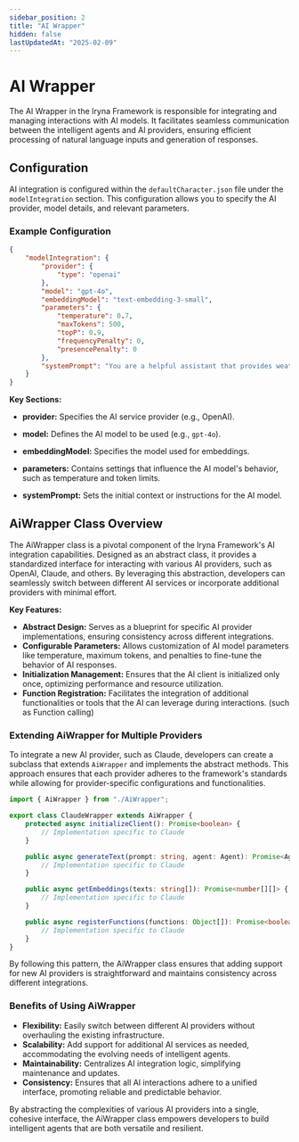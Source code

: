 ```yaml
---
sidebar_position: 2
title: "AI Wrapper"
hidden: false
lastUpdatedAt: "2025-02-09"
---
```


# AI Wrapper

The AI Wrapper in the Iryna Framework is responsible for integrating and managing interactions with AI models. It facilitates seamless communication between the intelligent agents and AI providers, ensuring efficient processing of natural language inputs and generation of responses.

## Configuration

AI integration is configured within the `defaultCharacter.json` file under the `modelIntegration` section. This configuration allows you to specify the AI provider, model details, and relevant parameters.

### Example Configuration

```json
{
    "modelIntegration": {
        "provider": {
            "type": "openai"
        },
        "model": "gpt-4o",
        "embeddingModel": "text-embedding-3-small",
        "parameters": {
            "temperature": 0.7,
            "maxTokens": 500,
            "topP": 0.9,
            "frequencyPenalty": 0,
            "presencePenalty": 0
        },
        "systemPrompt": "You are a helpful assistant that provides weather information and can interact with financial markets."
    }
}
```

**Key Sections:**

- **provider:** Specifies the AI service provider (e.g., OpenAI).
- **model:** Defines the AI model to be used (e.g., `gpt-4o`).
- **embeddingModel:** Specifies the model used for embeddings.

- **parameters:** Contains settings that influence the AI model's behavior, such as temperature and token limits.
- **systemPrompt:** Sets the initial context or instructions for the AI model.


## AiWrapper Class Overview

The AiWrapper class is a pivotal component of the Iryna Framework's AI integration capabilities. Designed as an abstract class, it provides a standardized interface for interacting with various AI providers, such as OpenAI, Claude, and others. By leveraging this abstraction, developers can seamlessly switch between different AI services or incorporate additional providers with minimal effort.

**Key Features:**

- **Abstract Design:** Serves as a blueprint for specific AI provider implementations, ensuring consistency across different integrations.
- **Configurable Parameters:** Allows customization of AI model parameters like temperature, maximum tokens, and penalties to fine-tune the behavior of AI responses.
- **Initialization Management:** Ensures that the AI client is initialized only once, optimizing performance and resource utilization.
- **Function Registration:** Facilitates the integration of additional functionalities or tools that the AI can leverage during interactions. (such as Function calling)

### Extending AiWrapper for Multiple Providers

To integrate a new AI provider, such as Claude, developers can create a subclass that extends `AiWrapper` and implements the abstract methods. This approach ensures that each provider adheres to the framework's standards while allowing for provider-specific configurations and functionalities.

```typescript
import { AiWrapper } from "./AiWrapper";

export class ClaudeWrapper extends AiWrapper {
    protected async initializeClient(): Promise<boolean> {
        // Implementation specific to Claude
    }

    public async generateText(prompt: string, agent: Agent): Promise<AgentResponse> {
        // Implementation specific to Claude
    }

    public async getEmbeddings(texts: string[]): Promise<number[][]> {
        // Implementation specific to Claude
    }

    public async registerFunctions(functions: Object[]): Promise<boolean> {
        // Implementation specific to Claude
    }
}
```
By following this pattern, the AiWrapper class ensures that adding support for new AI providers is straightforward and maintains consistency across different integrations.

### Benefits of Using AiWrapper

- **Flexibility:** Easily switch between different AI providers without overhauling the existing infrastructure.
- **Scalability:** Add support for additional AI services as needed, accommodating the evolving needs of intelligent agents.
- **Maintainability:** Centralizes AI integration logic, simplifying maintenance and updates.
- **Consistency:** Ensures that all AI interactions adhere to a unified interface, promoting reliable and predictable behavior.

By abstracting the complexities of various AI providers into a single, cohesive interface, the AiWrapper class empowers developers to build intelligent agents that are both versatile and resilient.